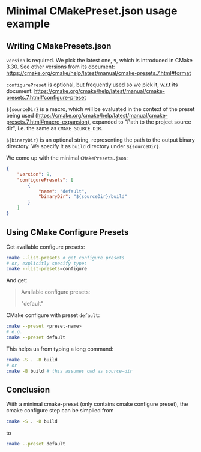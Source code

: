 # Minimal CMakePreset.json usage example

## Writing CMakePresets.json

`version` is required. We pick the latest one, `9`, which is introduced in CMake 3.30. See other versions from its document: https://cmake.org/cmake/help/latest/manual/cmake-presets.7.html#format

`configurePreset` is optional, but frequently used so we pick it, w.r.t its document: https://cmake.org/cmake/help/latest/manual/cmake-presets.7.html#configure-preset

`${sourceDir}` is a macro, which will be evaluated in the context of the preset being used (https://cmake.org/cmake/help/latest/manual/cmake-presets.7.html#macro-expansion), expanded to "Path to the project source dir", i.e. the same as `CMAKE_SOURCE_DIR`.

`${binaryDir}` is an optional string, representing the path to the output binary directory. We specify it as `build` directory under `${sourceDir}`.

We come up with the minimal `CMakePresets.json`:
```json
{
    "version": 9,
    "configurePresets": [
        {
            "name": "default",
            "binaryDir": "${sourceDir}/build"
        }
    ]
}
```

## Using CMake Configure Presets

Get available configure presets:
```bash
cmake --list-presets # get configure presets
# or, explicitly specify type:
cmake --list-presets=configure
```

And get:
>Available configure presets:
>
>  "default"

CMake configure with preset `default`:
```bash
cmake --preset <preset-name>
# e.g.
cmake --preset default
```

This helps us from typing a long command:
```bash
cmake -S . -B build
# or
cmake -B build # this assumes cwd as source-dir
```

## Conclusion

With a minimal cmake-preset (only contains cmake configure preset), the cmake configure step can be simplied from
```bash
cmake -S . -B build
```
to
```bash
cmake --preset default
```


